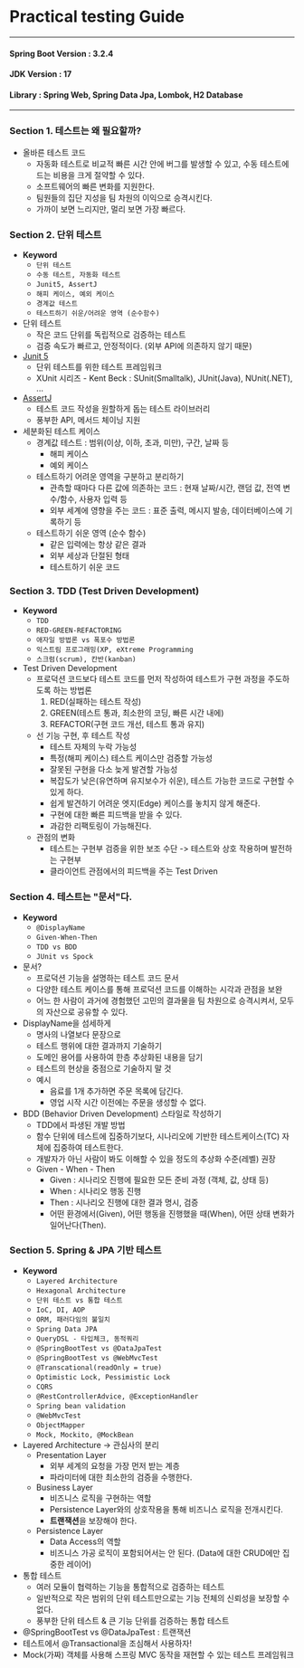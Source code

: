 # Practical testing Guide

---

#### Spring Boot Version : 3.2.4
#### JDK Version : 17
#### Library : Spring Web, Spring Data Jpa, Lombok, H2 Database

---

### Section 1. 테스트는 왜 필요할까?
- 올바른 테스트 코드
  - 자동화 테스트로 비교적 빠른 시간 안에 버그를 발생할 수 있고, 수동 테스트에 드는 비용을 크게 절약할 수 있다.
  - 소프트웨어의 빠른 변화를 지원한다.
  - 팀원들의 집단 지성을 팀 차원의 이익으로 승격시킨다.
  - 가까이 보면 느리지만, 멀리 보면 가장 빠르다.

### Section 2. 단위 테스트
- **Keyword** 
  - `단위 테스트`
  - `수동 테스트, 자동화 테스트`
  - `Junit5, AssertJ`
  - `해피 케이스, 예외 케이스`
  - `경계값 테스트`
  - `테스트하기 쉬운/어려운 영역 (순수함수)`
- 단위 테스트
  - 작은 코드 단위를 독립적으로 검증하는 테스트
  - 검증 속도가 빠르고, 안정적이다. (외부 API에 의존하지 않기 때문)
- [Junit 5](https://junit.org/junit5/)
  - 단위 테스트를 위한 테스트 프레임워크
  - XUnit 시리즈 - Kent Beck : SUnit(Smalltalk), JUnit(Java), NUnit(.NET), ...
- [AssertJ](https://joel-costigliola.github.io/assertj/)
  - 테스트 코드 작성을 원할하게 돕는 테스트 라이브러리
  - 풍부한 API, 메서드 체이닝 지원
- 세분화된 테스트 케이스
  - 경계값 테스트 : 범위(이상, 이하, 초과, 미만), 구간, 날짜 등
    - 해피 케이스
    - 예외 케이스
  - 테스트하기 어려운 영역을 구분하고 분리하기
    - 관측할 때마다 다른 값에 의존하는 코드 : 현재 날짜/시간, 랜덤 값, 전역 변수/함수, 사용자 입력 등
    - 외부 세계에 영향을 주는 코드 : 표준 출력, 메시지 발송, 데이터베이스에 기록하기 등
  - 테스트하기 쉬운 영역 (순수 함수)
    - 같은 입력에는 항상 같은 결과
    - 외부 세상과 단절된 형태
    - 테스트하기 쉬운 코드

### Section 3. TDD (Test Driven Development)
- **Keyword** 
  - `TDD`
  - `RED-GREEN-REFACTORING`
  - `애자일 방법론 vs 폭포수 방법론`
  - `익스트림 프로그래밍(XP, eXtreme Programming`
  - `스크럼(scrum), 칸반(kanban)`
- Test Driven Development
  - 프로덕션 코드보다 테스트 코드를 먼저 작성하여 테스트가 구현 과정을 주도하도록 하는 방법론
    1. RED(실패하는 테스트 작성) 
    2. GREEN(테스트 통과, 최소한의 코딩, 빠른 시간 내에)
    3. REFACTOR(구현 코드 개선, 테스트 통과 유지)
  - 선 기능 구현, 후 테스트 작성
    - 테스트 자체의 누락 가능성
    - 특정(해피 케이스) 테스트 케이스만 검증할 가능성
    - 잘못된 구현을 다소 늦게 발견할 가능성
    - 복잡도가 낮은(유연하며 유지보수가 쉬운), 테스트 가능한 코드로 구현할 수 있게 하다.
    - 쉽게 발견하기 어려운 엣지(Edge) 케이스를 놓치지 않게 해준다.
    - 구현에 대한 빠른 피드백을 받을 수 있다.
    - 과감한 리팩토링이 가능해진다.
  - 관점의 변화
    - 테스트는 구현부 검증을 위한 보조 수단 -> 테스트와 상호 작용하며 발전하는 구현부
    - 클라이언트 관점에서의 피드백을 주는 Test Driven

### Section 4. 테스트는 "문서"다.
- **Keyword**
  - `@DisplayName`
  - `Given-When-Then`
  - `TDD vs BDD`
  - `JUnit vs Spock`
- 문서?
  - 프로덕션 기능을 설명하는 테스트 코드 문서
  - 다양한 테스트 케이스를 통해 프로덕션 코드를 이해하는 시각과 관점을 보완
  - 어느 한 사람이 과거에 경험했던 고민의 결과물을 팀 차원으로 승격시켜서, 모두의 자산으로 공유할 수 있다.
- DisplayName을 섬세하게
  - 명사의 나열보다 문장으로
  - 테스트 행위에 대한 결과까지 기술하기
  - 도메인 용어를 사용하여 한층 추상화된 내용을 담기
  - 테스트의 현상을 중점으로 기술하지 말 것
  - 예시
    - 음료를 1개 추가하면 주문 목록에 담긴다.
    - 영업 시작 시간 이전에는 주문을 생성할 수 없다.
- BDD (Behavior Driven Development) 스타일로 작성하기
  - TDD에서 파생된 개발 방법
  - 함수 단위에 테스트에 집중하기보다, 시나리오에 기반한 테스트케이스(TC) 자체에 집중하여 테스트한다.
  - 개발자가 아닌 사람이 봐도 이해할 수 있을 정도의 추상화 수준(레벨) 권장
  - Given - When - Then
    - Given : 시나리오 진행에 필요한 모든 준비 과정 (객체, 값, 상태 등)
    - When : 시나리오 행동 진행
    - Then : 시나리오 진행에 대한 결과 명시, 검증
    - 어떤 환경에서(Given), 어떤 행동을 진행했을 때(When), 어떤 상태 변화가 일어난다(Then).

### Section 5. Spring & JPA 기반 테스트
- **Keyword**
  - `Layered Architecture`
  - `Hexagonal Architecture`
  - `단위 테스트 vs 통합 테스트`
  - `IoC, DI, AOP`
  - `ORM, 패러다임의 불일치`
  - `Spring Data JPA`
  - `QueryDSL - 타입체크, 동적쿼리`
  - `@SpringBootTest vs @DataJpaTest`
  - `@SpringBootTest vs @WebMvcTest`
  - `@Transcational(readOnly = true)`
  - `Optimistic Lock, Pessimistic Lock`
  - `CQRS`
  - `@RestControllerAdvice, @ExceptionHandler`
  - `Spring bean validation`
  - `@WebMvcTest`
  - `ObjectMapper`
  - `Mock, Mockito, @MockBean`
- Layered Architecture -> 관심사의 분리
  - Presentation Layer
    - 외부 세계의 요청을 가장 먼저 받는 계층
    - 파라미터에 대한 최소한의 검증을 수행한다.
  - Business Layer
    - 비즈니스 로직을 구현하는 역할
    - Persistence Layer와의 상호작용을 통해 비즈니스 로직을 전개시킨다.
    - **트랜잭션**을 보장해야 한다.
  - Persistence Layer
    - Data Access의 역할
    - 비즈니스 가공 로직이 포함되어서는 안 된다. (Data에 대한 CRUD에만 집중한 레이어)
- 통합 테스트
  - 여러 모듈이 협력하는 기능을 통합적으로 검증하는 테스트
  - 일반적으로 작은 범위의 단위 테스트만으로는 기능 전체의 신뢰성을 보장할 수 없다.
  - 풍부한 단위 테스트 & 큰 기능 단위를 검증하는 통합 테스트
- @SpringBootTest vs @DataJpaTest : 트랜잭션
- 테스트에서 @Transactional을 조심해서 사용하자!
- Mock(가짜) 객체를 사용해 스프링 MVC 동작을 재현할 수 있는 테스트 프레임워크
